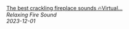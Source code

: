 <!--2024-01-14 01:04:00-->
<div class="yb">
  <a class="nodecor" href="/index.html?relaks/the_best_crackling_fireplace_sounds_virtual_fireplace_for_a_warm_christmas_atmosphere">
    <img class="preview" data-videoid="kgcOYXbT3Y4" src="https://i.ytimg.com/vi/kgcOYXbT3Y4/hqdefault.jpg" align="middle" alt="">
  </a>
  <div class="inlbl text">
    <a class="nodecor" href="/index.html?relaks/the_best_crackling_fireplace_sounds_virtual_fireplace_for_a_warm_christmas_atmosphere">The best crackling fireplace sounds 🔥Virtual...</a><br>
    <i class="smaller2">Relaxing Fire Sound</i><br>
    <i class="smaller3">2023-12-01</i>
  </div>
</div>
